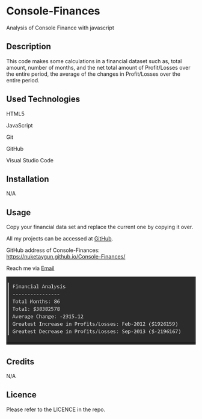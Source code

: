 # Console-Finances
Analysis of Console Finance with javascript

## Description

This code makes some calculations in a financial dataset such as, total amount, number of months, and the net total amount of Profit/Losses over the entire period, the average of the changes in Profit/Losses over the entire period.


## Used Technologies
HTML5

JavaScript

Git

GitHub

Visual Studio Code

## Installation

N/A

## Usage

Copy your financial data set and replace the current one by copying it over. 


All my projects can be accessed at [GitHub](https://github.com/NuketAygun).

GitHub address of Console-Finances:
https://nuketaygun.github.io/Console-Finances/



Reach me via [Email](mailto:nukumoonday@gmail.com)



![Alt text](<Screenshot 2023-11-14 222520-1.png>)



## Credits

N/A

## Licence

Please refer to the LICENCE in the repo.